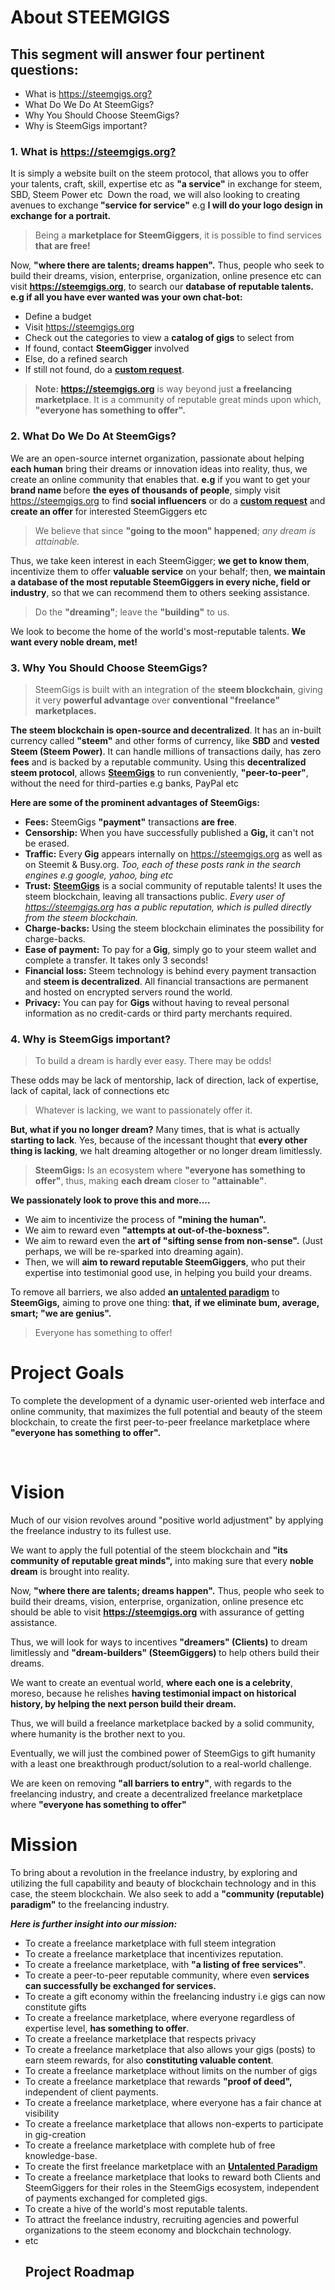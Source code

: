 # About STEEMGIGS
<html>
<h2>This segment will answer four pertinent questions:</h2>
<ul>
  <li>What is <a href="https://steemgigs.org/?">https://steemgigs.org?</a></li>
  <li>What Do We Do At SteemGigs?</li>
  <li>Why You Should Choose SteemGigs?</li>
  <li>Why is SteemGigs important?</li>
</ul>
<h3>1. What is <a href="https://steemgigs.org/?">https://steemgigs.org?</a></h3>
<p>It is simply a website built on the steem protocol, that allows you to offer your talents, craft, skill, expertise etc as <strong>"a service"</strong> in exchange for steem, SBD, Steem Power etc&nbsp; Down the road, we will also looking to creating avenues to exchange<strong> "service for service"</strong> e.g <strong>I will do your logo design in exchange for a portrait.</strong>&nbsp;</p>
<blockquote>Being a <strong>marketplace for SteemGiggers</strong>, it is possible to find services <strong>that are free!</strong></blockquote>
<p>Now, <strong>"where there are talents; dreams happen".</strong> Thus, people who seek to build their dreams, vision, enterprise, organization, online presence etc can visit <a href="https://steemgigs.org/"><strong>https://steemgigs.org</strong></a>, to search our <strong>database of reputable talents.</strong> <strong>e.g if all you have ever wanted was your own chat-bot:&nbsp;</strong> &nbsp;</p>
<ul>
  <li>Define a budget</li>
  <li>Visit <a href="https://steemgigs.org/">https://steemgigs.org</a>&nbsp;</li>
  <li>Check out the categories to view a <strong>catalog of gigs</strong> to select from</li>
  <li>If found, contact <strong>SteemGigger</strong> involved</li>
  <li>Else, do a refined search</li>
  <li>If still not found, do a <a href="https://steemgigs.org/steemgigs_request"><strong>custom request</strong></a>.</li>
</ul>
<blockquote><strong>Note: </strong><a href="https://steemgigs.org/"><strong>https://steemgigs.org</strong></a> is way beyond just <strong>a freelancing marketplace</strong>. It is a community of reputable great minds upon which, <strong>"everyone has something to offer".</strong></blockquote>
<h3>2. What Do We Do At SteemGigs?</h3>
<p>We are an open-source internet organization, passionate about helping <strong>each human</strong> bring their dreams or innovation ideas into reality, thus, we create an online community that enables that. <strong>e.g</strong> if you want to get your <strong>brand name </strong>before <strong>the eyes of thousands of people</strong>, simply visit <a href="https://steemgigs.org/">https://steemgigs.org</a> to find <strong>social influencers</strong> or do a <a href="https://steemgigs.org/steemgigs_request"><strong>custom request</strong></a> and <strong>create an offer</strong> for interested SteemGiggers etc&nbsp;</p>
<blockquote>We believe that since <strong>"going to the moon" happened</strong>; <em>any dream is attainable.</em>&nbsp;</blockquote>
<p>Thus, we take keen interest in each SteemGigger; <strong>we get to know them</strong>, incentivize them to offer <strong>valuable service</strong> on your behalf; then, <strong>we maintain a database of the most reputable SteemGiggers in every niche, field or industry</strong>, so that we can recommend them to others seeking assistance.&nbsp;</p>
<blockquote>Do the <strong>"dreaming"</strong>; leave the <strong>"building"</strong> to us.</blockquote>
<p>We look to become the home of the world's most-reputable talents. <strong>We want every noble dream, met!</strong>&nbsp;</p>
<h3>3. Why You Should Choose SteemGigs?</h3>
<blockquote>SteemGigs is built with an integration of the <strong>steem blockchain</strong>, giving it very <strong>powerful advantage</strong> over <strong>conventional "freelance" marketplaces.</strong></blockquote>
<p><strong>The steem blockchain is open-source and decentralized</strong>. It has an in-built currency called <strong>"steem"</strong> and other forms of currency, like <strong>SBD</strong> and <strong>vested Steem (Steem Power)</strong>. It can handle millions of transactions daily, has zero <strong>fees</strong> and is backed by a reputable community. Using this <strong>decentralized steem protocol</strong>, allows <a href="https://steemgigs.org/"><strong>SteemGigs</strong></a> to run conveniently, <strong>"peer-to-peer"</strong>, without the need for third-parties e.g banks, PayPal etc&nbsp;</p>
<p><strong>Here are some of the prominent advantages of SteemGigs:</strong></p>
<ul>
  <li><strong>Fees:</strong> SteemGigs <strong>"payment"</strong> transactions <strong>are free</strong>.</li>
  <li><strong>Censorship:</strong> When you have successfully published a <strong>Gig, </strong>it can't not be erased.</li>
  <li><strong>Traffic:</strong> Every<strong> Gig</strong> appears internally on <a href="https://steemgigs.org/">https://steemgigs.org</a> as well as on Steemit &amp; Busy.org.<em> Too, each of these posts rank in the search engines e.g google, yahoo, bing etc&nbsp;</em></li>
  <li><strong>Trust:</strong> <a href="https://steemgigs.org/"><strong>SteemGigs</strong></a> is a social community of reputable talents! It uses the steem blockchain, leaving all transactions public. <em>Every user of </em><a href="https://steemgigs.org/"><em>https://steemgigs.org</em></a><em> has a public reputation, which is pulled directly from the steem blockchain.</em></li>
  <li><strong>Charge-backs:</strong> Using the steem blockchain eliminates the possibility for charge-backs.</li>
  <li><strong>Ease of payment:</strong> To pay for a<strong> Gig</strong>, simply go to your steem wallet and complete a transfer. It takes only 3 seconds!</li>
  <li><strong>Financial loss:</strong> Steem technology is behind every payment transaction and <strong>steem is decentralized</strong>. All financial transactions are permanent and hosted on encrypted servers round the world.</li>
  <li><strong>Privacy:</strong> You can pay for <strong>Gigs</strong> without having to reveal personal information as no credit-cards or third party merchants required.</li>
</ul>
<h3>4. Why is SteemGigs important?&nbsp;</h3>
<blockquote>To build a dream is hardly ever easy. There may be odds!&nbsp;</blockquote>
<p>These odds may be lack of mentorship, lack of direction, lack of expertise, lack of capital, lack of connections etc&nbsp;</p>
<blockquote>Whatever is lacking, we want to passionately offer it.&nbsp;</blockquote>
<p><strong>But, what if you no longer dream?</strong> Many times, that is what is actually<strong> starting to lack</strong>. Yes, because of the incessant thought that <strong>every other thing is lacking</strong>, we halt dreaming altogether or no longer dream limitlessly.&nbsp;</p>
<blockquote><strong>SteemGigs:</strong> Is an ecosystem where <strong>"everyone has something to offer"</strong>, thus, making <strong>each dream</strong> closer to <strong>"attainable"</strong>.&nbsp;</blockquote>
<p><strong>We passionately look to prove this and more....&nbsp;</strong> &nbsp;</p>
<ul>
  <li>We aim to incentivize the process of <strong>"mining the human".</strong>&nbsp;</li>
  <li>We aim to reward even <strong>"attempts at out-of-the-boxness".</strong>&nbsp;</li>
  <li>We aim to reward even the <strong>art of "sifting sense from non-sense".</strong> (Just perhaps, we will be re-sparked into dreaming again).&nbsp;</li>
  <li>Then, we will <strong>aim to reward reputable SteemGiggers</strong>, who put their expertise into testimonial good use, in helping you build your dreams.</li>
</ul>
<p>To remove all barriers, we also added <strong>an </strong><a href="https://steemit.com/steemit/@surpassinggoogle/steemit-s-untalented-is-in-beta-participate-freely-because-every-participant-in-this-contest-will-win-something-no-losers"><strong>untalented paradigm</strong></a> to <strong>SteemGigs,</strong> aiming to prove one thing: <strong>that,</strong> <strong>if we eliminate bum, average, smart; "we are genius".</strong>&nbsp;</p>
<blockquote>Everyone has something to offer!</blockquote>
</html>




# Project Goals
<html>
<p>To complete the development of a dynamic user-oriented web interface and online community, that maximizes the full potential and beauty of the steem blockchain, to create the first peer-to-peer freelance marketplace where <strong>"everyone has something to offer".</strong></p>
<p><br></p>
</html>



# Vision
</html>
<p>Much of our vision revolves around "positive world adjustment" by applying the freelance industry to its fullest use.&nbsp;</p>
<p>We want to apply the full potential of the steem blockchain and <strong>"its community of reputable great minds",</strong> into making sure that every <strong>noble dream</strong> is brought into reality.</p>
<p>Now, <strong>"where there are talents; dreams happen".</strong> Thus, people who seek to build their dreams, vision, enterprise, organization, online presence etc should be able to visit <a href="https://steemgigs.org/"><strong>https://steemgigs.org</strong></a> with assurance of getting assistance.</p>
<p>Thus, we will look for ways to incentives <strong>"dreamers" (Clients)</strong> to dream limitlessly and <strong>"dream-builders" (SteemGiggers) </strong>to help others build their dreams.</p>
<p>We want to create an eventual world, <strong>where each one is a celebrity</strong>, moreso, because he relishes <strong>having testimonial impact on historical history, by helping the next person build their dream.</strong>&nbsp;</p>
<p>Thus, we will build a freelance marketplace backed by a solid community, where humanity is the brother next to you.</p>
<p>Eventually, we will just the combined power of SteemGigs to gift humanity with a least one breakthrough product/solution to a real-world challenge.</p>
We are keen on removing <strong>"all barriers to entry"</strong>, with regards to the freelancing industry, and create a decentralized freelance marketplace where <strong>"everyone has something to offer"</strong>
</html>



# Mission
</html>
<p>To bring about a revolution in the freelance industry, by exploring and utilizing the full capability and beauty of blockchain technology and in this case, the steem blockchain. We also seek to add a <strong>"community (reputable) paradigm"</strong> to the freelancing industry.</p>
<p><em><strong>Here is further insight into our mission:</strong></em></p>
<ul>
  <li>To create a freelance marketplace with full steem integration</li>
  <li>To create a freelance marketplace that incentivizes reputation.</li>
  <li>To create a freelance marketplace, with <strong>"a listing of free services"</strong>.</li>
  <li>To create a peer-to-peer reputable community, where even <strong>services can successfully be exchanged for services.</strong></li>
  <li>To create a gift economy within the freelancing industry i.e gigs can now constitute gifts</li>
  <li>To create a freelance marketplace, where everyone regardless of expertise level, <strong>has something to offer</strong>.</li>
  <li>To create a freelance marketplace that respects privacy</li>
  <li>To create a freelance marketplace that also allows your gigs (posts) to earn steem rewards, for also <strong>constituting valuable content</strong>.</li>
  <li>To create a freelance marketplace without limits on the number of gigs</li>
  <li>To create a freelance marketplace that rewards <strong>"proof of deed",</strong> independent of client payments.</li>
  <li>To create a freelance marketplace, where everyone has a fair chance at visibility</li>
  <li>To create a freelance marketplace that allows non-experts to participate in gig-creation</li>
  <li>To create a freelance marketplace with complete hub of free knowledge-base.&nbsp;</li>
  <li>To create the first freelance marketplace with an <a href="https://steemit.com/steemit/@surpassinggoogle/steemit-s-untalented-is-in-beta-participate-freely-because-every-participant-in-this-contest-will-win-something-no-losers"><strong>Untalented Paradigm</strong></a></li>
  <li>To create a freelance marketplace that looks to reward both Clients and SteemGiggers for their roles in the SteemGigs ecosystem, independent of payments exchanged for completed gigs.</li>
  <li>To create a hive of the world's most reputable talents.</li>
  <li>To attract the freelance industry, recruiting agencies and powerful organizations to the steem economy and blockchain technology.</li>
  <li>etc</li>
</html>
  


## Project Roadmap
